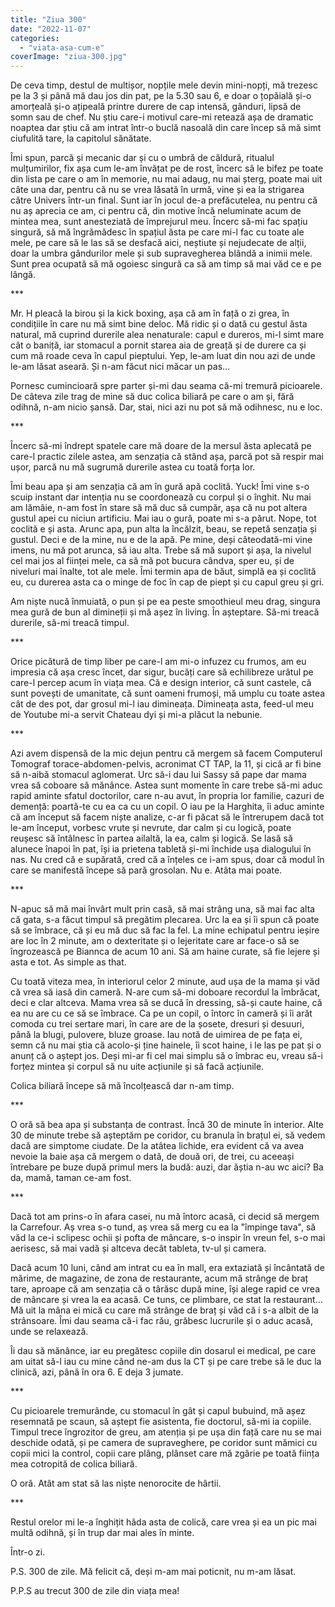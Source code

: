 ```yaml
---
title: "Ziua 300"
date: "2022-11-07"
categories: 
  - "viata-asa-cum-e"
coverImage: "ziua-300.jpg"
---
```


De ceva timp, destul de multișor, nopțile mele devin mini-nopți, mă trezesc pe la 3 și până mă dau jos din pat, pe la 5.30 sau 6, e doar o țopăială și-o amorțeală și-o ațipeală printre durere de cap intensă, gânduri, lipsă de somn sau de chef. Nu știu care-i motivul care-mi retează așa de dramatic noaptea dar știu că am intrat într-o buclă nasoală din care încep să mă simt ciufulită tare, la capitolul sănătate. 

Îmi spun, parcă și mecanic dar și cu o umbră de căldură, ritualul mulțumirilor, fix așa cum le-am învățat pe de rost, încerc să le bifez pe toate din lista pe care o am în memorie, nu mai adaug, nu mai șterg, poate mai uit câte una dar, pentru că nu se vrea lăsată în urmă, vine și ea la strigarea către Univers într-un final. Sunt iar în jocul de-a prefăcutelea, nu pentru că nu aș aprecia ce am, ci pentru că, din motive încă neluminate acum de mintea mea, sunt anesteziată de împrejurul meu. Încerc să-mi fac spațiu singură, să mă îngrămădesc în spațiul ăsta pe care mi-l fac cu toate ale mele, pe care să le las să se desfacă aici, neștiute și nejudecate de alții, doar la umbra gândurilor mele și sub supravegherea blândă a inimii mele. Sunt prea ocupată să mă ogoiesc singură ca să am timp să mai văd ce e pe lângă.

\*\*\*

Mr. H pleacă la birou și la kick boxing, așa că am în față o zi grea, în condițiile în care nu mă simt bine deloc. Mă ridic și o dată cu gestul ăsta natural, mă cuprind durerile alea nenaturale: capul e dureros, mi-l simt mare cât o baniță, iar stomacul a pornit starea aia de greață și de durere ca și cum mă roade ceva în capul pieptului. Yep, le-am luat din nou azi de unde le-am lăsat aseară. Și n-am făcut nici măcar un pas…

Pornesc cumincioară spre parter și-mi dau seama că-mi tremură picioarele. De câteva zile trag de mine să duc colica biliară pe care o am și, fără odihnă, n-am nicio șansă. Dar, stai, nici azi nu pot să mă odihnesc, nu e loc. 

\*\*\*

Încerc să-mi îndrept spatele care mă doare de la mersul ăsta aplecată pe care-l practic zilele astea, am senzația că stând așa, parcă pot să respir mai ușor, parcă nu mă sugrumă durerile astea cu toată forța lor.

Îmi beau apa și am senzația că am în gură apă coclită. Yuck! Îmi vine s-o scuip instant dar intenția nu se coordonează cu corpul și o înghit. Nu mai am lămâie, n-am fost în stare să mă duc să cumpăr, așa că nu pot altera gustul apei cu niciun artificiu. Mai iau o gură, poate mi s-a părut. Nope, tot coclită e și asta. Arunc apa, pun alta la încălzit, beau, se repetă senzația și gustul. Deci e de la mine, nu e de la apă. Pe mine, deși câteodată-mi vine imens, nu mă pot arunca, să iau alta. Trebe să mă suport și așa, la nivelul cel mai jos al ființei mele, ca să mă pot bucura cândva, sper eu, și de niveluri mai înalte, tot ale mele. Îmi termin apa de băut, simplă ea și coclită eu, cu durerea asta ca o minge de foc în cap de piept și cu capul greu și gri.

Am niște nucă înmuiată, o pun și pe ea peste smoothieul meu drag, singura mea gură de bun al dimineții și mă așez în living. În așteptare. Să-mi treacă durerile, să-mi treacă timpul. 

\*\*\*

Orice picătură de timp liber pe care-l am mi-o infuzez cu frumos, am eu impresia că așa cresc încet, dar sigur, bucăți care să echilibreze urâtul pe care-l percep acum în viața mea. Că e design interior, că sunt castele, că sunt povești de umanitate, că sunt oameni frumoși, mă umplu cu toate astea cât de des pot, dar grosul mi-l iau dimineața. Dimineața asta, feed-ul meu de Youtube mi-a servit Chateau dyi și mi-a plăcut la nebunie.

\*\*\*

Azi avem dispensă de la mic dejun pentru că mergem să facem Computerul Tomograf torace-abdomen-pelvis, acronimat CT TAP, la 11, și cică ar fi bine să n-aibă stomacul aglomerat. Urc să-i dau lui Sassy să pape dar mama vrea să coboare să mănânce. Astea sunt momente în care trebe să-mi aduc rapid aminte sfatul doctorilor, care n-au avut, în propria lor familie, cazuri de demență: poartă-te cu ea ca cu un copil. O iau pe la Harghita, îi aduc aminte că am început să facem niște analize, c-ar fi păcat să le întrerupem dacă tot le-am început, vorbesc vrute și nevrute, dar calm și cu logică, poate reușesc să întâlnesc în partea ailaltă, la ea, calm și logică. Se lasă să alunece înapoi în pat, își ia prietena tabletă și-mi închide ușa dialogului în nas. Nu cred că e supărată, cred că a înțeles ce i-am spus, doar că modul în care se manifestă începe să pară grosolan. Nu e. Atâta mai poate.

\*\*\*

N-apuc să mă mai învârt mult prin casă, să mai strâng una, să mai fac alta că gata, s-a făcut timpul să pregătim plecarea. Urc la ea și îi spun că poate să se îmbrace, că și eu mă duc să fac la fel. La mine echipatul pentru ieșire are loc în 2 minute, am o dexteritate și o lejeritate care ar face-o să se îngrozească pe Biannca de acum 10 ani. Să am haine curate, să fie lejere și asta e tot. As simple as that.

Cu toată viteza mea, în interiorul celor 2 minute, aud ușa de la mama și văd că vrea să iasă din cameră. N-are cum să-mi doboare recordul la îmbrăcat, deci e clar altceva. Mama vrea să se ducă în dressing, să-și caute haine, că ea nu are cu ce să se îmbrace. Ca pe un copil, o întorc în cameră și îi arăt comoda cu trei sertare mari, în care are de la șosete, dresuri și desuuri, până la blugi, pulovere, bluze groase. Iau notă de uimirea de pe fața ei, semn că nu mai știa că acolo-și ține hainele, îi scot haine, i le las pe pat și o anunț că o aștept jos. Deși mi-ar fi cel mai simplu să o îmbrac eu, vreau să-i forțez mintea și corpul să nu uite acțiunile și să facă acțiunile. 

Colica biliară începe să mă încolțească dar n-am timp.

\*\*\*

O oră să bea apa și substanța de contrast. Încă 30 de minute în interior. Alte 30 de minute trebe să așteptăm pe coridor, cu branula în brațul ei, să vedem dacă are simptome ciudate. De la atâtea lichide, era evident că va avea nevoie la baie așa că mergem o dată, de două ori, de trei, cu aceeași întrebare pe buze după primul mers la budă: auzi, dar ăștia n-au wc aici? Ba da, mamă, taman ce-am fost. 

\*\*\*

Dacă tot am prins-o în afara casei, nu mă întorc acasă, ci decid să mergem la Carrefour. Aș vrea s-o tund, aș vrea să merg cu ea la "împinge tava", să văd la ce-i sclipesc ochii și pofta de mâncare, s-o inspir în vreun fel, s-o mai aerisesc, să mai vadă și altceva decât tableta, tv-ul și camera.

Dacă acum 10 luni, când am intrat cu ea în mall, era extaziată și încântată de mărime, de magazine, de zona de restaurante, acum mă strânge de braț tare, aproape că am senzația că o târăsc după mine, își alege rapid ce vrea de mâncare și vrea la ea acasă. Ce tuns, ce plimbare, ce stat la restaurant…Mă uit la mâna ei mică cu care mă strânge de braț și văd că i s-a albit de la strânsoare. Îmi dau seama că-i fac rău, grăbesc lucrurile și o aduc acasă, unde se relaxează. 

Îi dau să mănânce, iar eu pregătesc copiile din dosarul ei medical, pe care am uitat să-l iau cu mine când ne-am dus la CT și pe care trebe să le duc la clinică, azi, până în ora 6. E deja 3 jumate.

\*\*\*

Cu picioarele tremurânde, cu stomacul în gât și capul bubuind, mă așez resemnată pe scaun, să aștept fie asistenta, fie doctorul, să-mi ia copiile. Timpul trece îngrozitor de greu, am atenția și pe ușa din față care nu se mai deschide odată, și pe camera de supraveghere, pe coridor sunt mămici cu copii mici la control, copii care plâng, plânset care mă zgârie pe toată ființa mea cotropită de colica biliară. 

O oră. Atât am stat să las niște nenorocite de hârtii.

\*\*\*

Restul orelor mi le-a înghițit hâda asta de colică, care vrea și ea un pic mai multă odihnă, și în trup dar mai ales în minte.

Într-o zi.

P.S. 300 de zile. Mă felicit că, deși m-am mai poticnit, nu m-am lăsat. 

P.P.S au trecut 300 de zile din viața mea!

